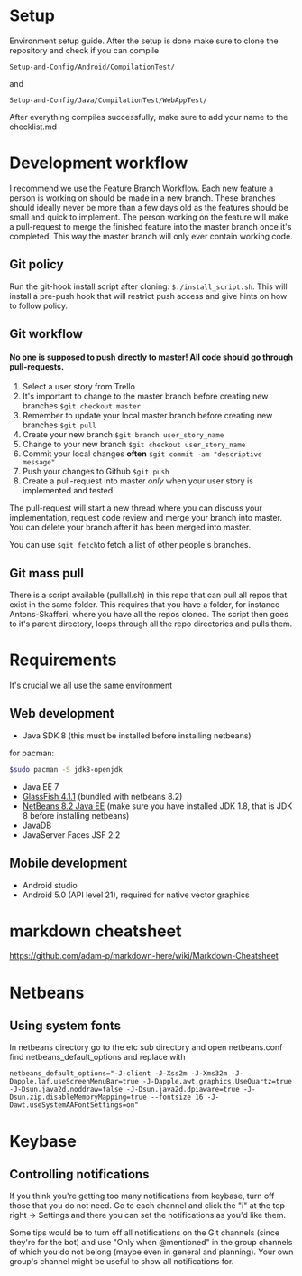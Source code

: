 # Setup
Environment setup guide. After the setup is done make sure to clone the repository and check if you can compile  
```
Setup-and-Config/Android/CompilationTest/
```
and
```
Setup-and-Config/Java/CompilationTest/WebAppTest/
```
After everything compiles successfully, make sure to add your name to the checklist.md

# Development workflow
I recommend we use the [Feature Branch Workflow](https://www.atlassian.com/git/tutorials/comparing-workflows/feature-branch-workflow). Each new feature a person is working on should be made in a new branch. These branches should ideally never be more than a few days old as the features should be small and quick to implement. The person working on the feature will make a pull-request to merge the finished feature into the master branch once it's completed. This way the master branch will only ever contain working code. 

## Git policy
Run the git-hook install script after cloning: `$./install_script.sh`. This will install a pre-push hook that will restrict push access and give hints on how to follow policy. 

## Git workflow
#### No one is supposed to push directly to master! All code should go through pull-requests.
1. Select a user story from Trello
2. It's important to change to the master branch before creating new branches `$git checkout master`
3. Remember to update your local master branch before creating new branches `$git pull`
4. Create your new branch `$git branch user_story_name`
5. Change to your new branch `$git checkout user_story_name`
6. Commit your local changes __often__ `$git commit -am "descriptive message"`
7. Push your changes to Github `$git push`
8. Create a pull-request into master _only_ when your user story is implemented and tested. 

The pull-request will start a new thread where you can discuss your implementation, request code review and merge your branch into master. You can delete your branch after it has been merged into master. 

You can use `$git fetch`to fetch a list of other people's branches. 

## Git mass pull
There is a script available (pullall.sh) in this repo that can pull all repos that exist in the same folder. This requires that you have a folder, for instance Antons-Skafferi, where you have all the repos cloned. The script then goes to it's parent directory, loops through all the repo directories and pulls them.
# Requirements
It's crucial we all use the same environment

## Web development
* Java SDK 8
(this must be installed before installing netbeans)

for pacman:  
```bash
$sudo pacman -S jdk8-openjdk
```
* Java EE 7
* [GlassFish 4.1.1](http://download.oracle.com/glassfish/4.1.1/release/glassfish-4.1.1-web.zip) 
(bundled with netbeans 8.2)  
* [NetBeans 8.2 Java EE](https://netbeans.org/downloads/8.2/) 
(make sure you have installed JDK 1.8, that is JDK 8 before installing netbeans)  
* JavaDB  
* JavaServer Faces JSF 2.2   

## Mobile development

* Android studio  
* Android 5.0 (API level 21), required for native vector graphics

# markdown cheatsheet
https://github.com/adam-p/markdown-here/wiki/Markdown-Cheatsheet


# Netbeans

## Using system fonts
In netbeans directory go to the etc sub directory and open netbeans.conf  
find netbeans_default_options and replace with  
```
netbeans_default_options="-J-client -J-Xss2m -J-Xms32m -J-Dapple.laf.useScreenMenuBar=true -J-Dapple.awt.graphics.UseQuartz=true -J-Dsun.java2d.noddraw=false -J-Dsun.java2d.dpiaware=true -J-Dsun.zip.disableMemoryMapping=true --fontsize 16 -J-Dawt.useSystemAAFontSettings=on"
```

# Keybase

## Controlling notifications
If you think you're getting too many notifications from keybase, turn off those that you do not need. Go to each channel and click the "i" at the top right -> Settings and there you can set the notifications as you'd like them.

Some tips would be to turn off all notifications on the Git channels (since they're for the bot) and use "Only when @mentioned" in the group channels of which you do not belong (maybe even in general and planning). Your own group's channel might be useful to show all notifications for.
